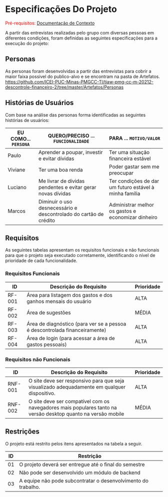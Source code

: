 # Especificações Do Projeto

<span style="color:red">Pré-requisitos: <a href="1-Contexto.md"> Documentação de Contexto</a></span>

A partir das entrevistas realizadas pelo grupo com diversas pessoas em diferentes condições, foram definidas as seguintes especificações para a execução do projeto:

## Personas

As personas foram desenvolvidas a partir das entrevistas para cobrir a maior faixa possivel do publico-alvo e se encontram na pasta de Artefatos.
https://github.com/ICEI-PUC-Minas-PMGCC-TI/tiaw-pmg-cc-m-20212-descontrole-financeiro-2/tree/master/Artefatos/Personas

## Histórias de Usuários

Com base na análise das personas forma identificadas as seguintes histórias de usuários:

|EU COMO... `PERSONA`| QUERO/PRECISO ... `FUNCIONALIDADE` |PARA ... `MOTIVO/VALOR`                 |
|--------------------|------------------------------------|----------------------------------------|
|Paulo               | Aprender a poupar, investir e evitar dívidas           | Ter uma situação financeira estável              |
|Viviane             | Ter uma boa renda                 | Poder gastar sem me preocupar |
|Luciano             | Me livrar de dívidas pendentes e evitar gerar novas dívidas                 | Ter condições de dar um futuro estável à minha família |
|Marcos              | Diminuir o uso desnecessário e descontrolado do cartão de crédito              | Administrar melhor os gastos e economizar dinheiro |

## Requisitos

As seguintes tabelas apresentam os requisitos funcionais e não funcionais para que o projeto seja executado corretamente, identificando o nível de prioridade de cada funcionalidade.

### Requisitos Funcionais

|ID    | Descrição do Requisito  | Prioridade |
|------|-----------------------------------------|----|
|RF-001| Área para listagem dos gastos e dos ganhos mensais do usuário | ALTA | 
|RF-002| Área de sugestões  | MÉDIA |
|RF-003| Área de diagnóstico (para ver se a pessoa é descontrolada financeiramente) | ALTA |
|RF-004| Área de login (para acessar a área de gastos pessoais)  | ALTA |


### Requisitos não Funcionais

|ID     | Descrição do Requisito  |Prioridade |
|-------|-------------------------|----|
|RNF-001| O site deve ser responsivo para que seja visualizado adequadamente em qualquer dispositivo. | ALTA | 
|RNF-002| O site deve ser compatível com os navegadores mais populares tanto na versão desktop quanto na versão mobile |  MÉDIA | 

## Restrições

O projeto está restrito pelos itens apresentados na tabela a seguir.

|ID| Restrição                                             |
|--|-------------------------------------------------------|
|01| O projeto deverá ser entregue até o final do semestre |
|02| Não pode ser desenvolvido um módulo de backend        |
|03| A equipe não pode subcontratar o desenvolvimento do trabalho.     |
